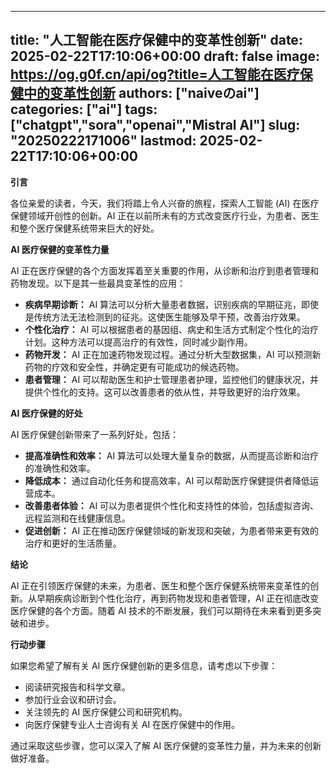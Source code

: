 
---
title: "人工智能在医疗保健中的变革性创新"
date: 2025-02-22T17:10:06+00:00
draft: false
image: https://og.g0f.cn/api/og?title=人工智能在医疗保健中的变革性创新
authors: ["naiveのai"]
categories: ["ai"]
tags: ["chatgpt","sora","openai","Mistral AI"]
slug: "20250222171006"
lastmod: 2025-02-22T17:10:06+00:00
---
**引言**

各位亲爱的读者，今天，我们将踏上令人兴奋的旅程，探索人工智能 (AI) 在医疗保健领域开创性的创新。AI 正在以前所未有的方式改变医疗行业，为患者、医生和整个医疗保健系统带来巨大的好处。

**AI 医疗保健的变革性力量**

AI 正在医疗保健的各个方面发挥着至关重要的作用，从诊断和治疗到患者管理和药物发现。以下是其一些最具变革性的应用：

* **疾病早期诊断：** AI 算法可以分析大量患者数据，识别疾病的早期征兆，即使是传统方法无法检测到的征兆。这使医生能够及早干预，改善治疗效果。
* **个性化治疗：** AI 可以根据患者的基因组、病史和生活方式制定个性化的治疗计划。这种方法可以提高治疗的有效性，同时减少副作用。
* **药物开发：** AI 正在加速药物发现过程。通过分析大型数据集，AI 可以预测新药物的疗效和安全性，并确定更有可能成功的候选药物。
* **患者管理：** AI 可以帮助医生和护士管理患者护理，监控他们的健康状况，并提供个性化的支持。这可以改善患者的依从性，并导致更好的治疗效果。

**AI 医疗保健的好处**

AI 医疗保健创新带来了一系列好处，包括：

* **提高准确性和效率：** AI 算法可以处理大量复杂的数据，从而提高诊断和治疗的准确性和效率。
* **降低成本：** 通过自动化任务和提高效率，AI 可以帮助医疗保健提供者降低运营成本。
* **改善患者体验：** AI 可以为患者提供个性化和支持性的体验，包括虚拟咨询、远程监测和在线健康信息。
* **促进创新：** AI 正在推动医疗保健领域的新发现和突破，为患者带来更有效的治疗和更好的生活质量。

**结论**

AI 正在引领医疗保健的未来，为患者、医生和整个医疗保健系统带来变革性的创新。从早期疾病诊断到个性化治疗，再到药物发现和患者管理，AI 正在彻底改变医疗保健的各个方面。随着 AI 技术的不断发展，我们可以期待在未来看到更多突破和进步。

**行动步骤**

如果您希望了解有关 AI 医疗保健创新的更多信息，请考虑以下步骤：

* 阅读研究报告和科学文章。
* 参加行业会议和研讨会。
* 关注领先的 AI 医疗保健公司和研究机构。
* 向医疗保健专业人士咨询有关 AI 在医疗保健中的作用。

通过采取这些步骤，您可以深入了解 AI 医疗保健的变革性力量，并为未来的创新做好准备。